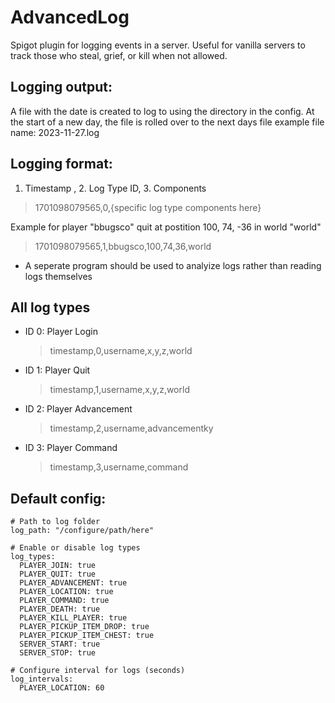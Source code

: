 # AdvancedLog 
Spigot plugin for logging events in a server. Useful for vanilla servers to track those who steal, grief, or kill when not allowed.

## Logging output:
A file with the date is created to log to using the directory in the config. At the start of a new day, the file is rolled over to the next days file
example file name: 2023-11-27.log

## Logging format:
1. Timestamp , 2. Log Type ID, 3. Components
> 1701098079565,0,{specific log type components here}

Example for player "bbugsco" quit at postition 100, 74, -36 in world "world"
> 1701098079565,1,bbugsco,100,74,36,world
- A seperate program should be used to analyize logs rather than reading logs themselves

## All log types
- ID 0: Player Login
  > timestamp,0,username,x,y,z,world
- ID 1: Player Quit
  > timestamp,1,username,x,y,z,world
- ID 2: Player Advancement
  > timestamp,2,username,advancementky
- ID 3: Player Command
  > timestamp,3,username,command

## Default config:
```YML
# Path to log folder
log_path: "/configure/path/here"

# Enable or disable log types
log_types:
  PLAYER_JOIN: true
  PLAYER_QUIT: true
  PLAYER_ADVANCEMENT: true
  PLAYER_LOCATION: true
  PLAYER_COMMAND: true
  PLAYER_DEATH: true
  PLAYER_KILL_PLAYER: true
  PLAYER_PICKUP_ITEM_DROP: true
  PLAYER_PICKUP_ITEM_CHEST: true
  SERVER_START: true
  SERVER_STOP: true

# Configure interval for logs (seconds)
log_intervals:
  PLAYER_LOCATION: 60


```
